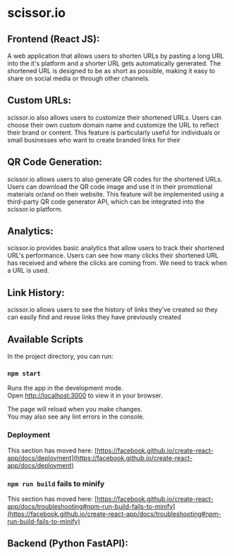 # scissor.io

## Frontend (React JS):

A web application that allows users to shorten URLs by pasting a long URL into the it's platform and a shorter URL gets automatically generated. The shortened URL is designed to be as short as possible, making it easy to share on social media or through other channels.

## Custom URLs:

scissor.io also allows users to customize their shortened URLs. Users can choose their own custom domain name and customize the URL to reflect their brand or content. This feature is particularly useful for individuals or small businesses who want to create branded links for their 

## QR Code Generation:

scissor.io allows users to also generate QR codes for the shortened URLs. Users can download the QR code image and use it in their promotional materials or/and on their website. This feature will be implemented using a third-party QR code generator API, which can be integrated into the scissor.io platform.

## Analytics:

scissor.io provides basic analytics that allow users to track their shortened URL's performance. Users can see how many clicks their shortened URL has received and where the clicks are coming from. We need to track when a URL is used.

## Link History:
scissor.io allows users to see the history of links they’ve created so they can easily find and reuse links they have previously created

## Available Scripts

In the project directory, you can run:

### `npm start`

Runs the app in the development mode.\
Open [http://localhost:3000](http://localhost:3000) to view it in your browser.

The page will reload when you make changes.\
You may also see any lint errors in the console.


### Deployment


This section has moved here: [https://facebook.github.io/create-react-app/docs/deployment](https://facebook.github.io/create-react-app/docs/deployment)

### `npm run build` fails to minify

This section has moved here: [https://facebook.github.io/create-react-app/docs/troubleshooting#npm-run-build-fails-to-minify](https://facebook.github.io/create-react-app/docs/troubleshooting#npm-run-build-fails-to-minify)

## Backend (Python FastAPI):
